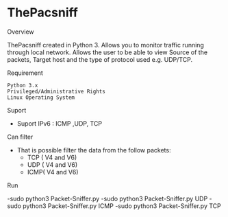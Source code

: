 # ThePacsniff

Overview

ThePacsniff created in Python 3. Allows you to monitor traffic running through local network. Allows the user to be able to view Source of the packets, Target host and the type of protocol used e.g. UDP/TCP.

Requirement

    Python 3.x
    Privileged/Administrative Rights
    Linux Operating System

Suport

- Suport IPv6 : ICMP ,UDP, TCP

Can filter

- That is possible filter the data from the follow packets:
	- TCP ( V4 and V6)
	- UDP ( V4 and V6)
	- ICMP( V4 and V6)

Run

-sudo python3 Packet-Sniffer.py
-sudo python3 Packet-Sniffer.py UDP
-sudo python3 Packet-Sniffer.py ICMP
-sudo python3 Packet-Sniffer.py TCP
